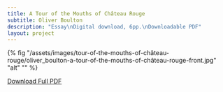 ```yaml
---
title: A Tour of the Mouths of Château Rouge
subtitle: Oliver Boulton
description: "Essay\nDigital download, 6pp.\nDownloadable PDF"
layout: project
---
```


{% fig "/assets/images/tour-of-the-mouths-of-château-rouge/oliver_boulton-a-tour-of-the-mouths-of-château-rouge-front.jpg" "alt" "" %}

<a href="/assets/images/tour-of-the-mouths-of-château-rouge/oliver_boulton-a-tour-of-the-mouths-of-château-rouge.pdf" target="_blank">Download Full PDF</a>